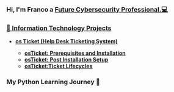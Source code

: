 ### Hi, I'm Franco a <a href="https://www.linkedin.com/in/franco-carrera-857ba81a8/">Future Cybersecurity Professional.:computer:
### :file_folder: Information Technology Projects

  - <b>os Ticket (Help Desk Ticketing System)
    - [osTicket: Prerequisites and Installation](https://github.com/FrancoCarrera1/osticket-prereqs)
    - [osTicket: Post Installation Setup](https://github.com/FrancoCarrera1/osTicketpostinstallation-setup)
    - [osTicket:Ticket Lifecycles ](https://github.com/FrancoCarrera1/tlifecycles)
    
  ### My Python Learning Journey :snake:	
 
 
